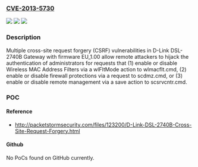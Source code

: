 ### [CVE-2013-5730](https://cve.mitre.org/cgi-bin/cvename.cgi?name=CVE-2013-5730)
![](https://img.shields.io/static/v1?label=Product&message=n%2Fa&color=blue)
![](https://img.shields.io/static/v1?label=Version&message=n%2Fa&color=blue)
![](https://img.shields.io/static/v1?label=Vulnerability&message=n%2Fa&color=brighgreen)

### Description

Multiple cross-site request forgery (CSRF) vulnerabilities in D-Link DSL-2740B Gateway with firmware EU_1.00 allow remote attackers to hijack the authentication of administrators for requests that (1) enable or disable Wireless MAC Address Filters via a wlFltMode action to wlmacflt.cmd, (2) enable or disable firewall protections via a request to scdmz.cmd, or (3) enable or disable remote management via a save action to scsrvcntr.cmd.

### POC

#### Reference
- http://packetstormsecurity.com/files/123200/D-Link-DSL-2740B-Cross-Site-Request-Forgery.html

#### Github
No PoCs found on GitHub currently.

